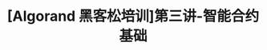 ---
title: "[Algorand 黑客松培训]第三讲-智能合约基础"
description: "This guide goes through basics of how TEAL works to enable stateless and stateful smart contracts to execute smart contract logic. The course also covers transaction sub-types."
type: "course"
category: "Algorand 黑客松培训,Smart Contract"
difficulty: "Intermediate"
summary: "In Chinese - Basics of TEAL and how to execute smart contracts"
file_path: ""
image: "https://assets-global.website-files.com/5e39e095596498a8b9624af1/5ffca6e3e0d8ad9231cc2af6_Portfolio-course---final.png"
link: "https://docs.google.com/presentation/d/1WlU6Vhcz19hziMhWvE3udwP9XyXuT0rJXe7aT7kTUJY/edit?usp=sharing"
status: "open"
---